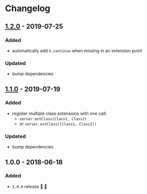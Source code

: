 # Changelog

## [1.2.0](https://github.com/futurestudio/hapi-class-extension-points/compare/v1.1.0...v1.2.0) - 2019-07-25

### Added
- automatically add `h.continue` when missing in an extension point

### Updated
- bump dependencies


## [1.1.0](https://github.com/futurestudio/hapi-class-extension-points/compare/v1.0.0...v1.1.0) - 2019-07-19

### Added
- register multiple class extensions with one call:
  - `server.extClass(Class1, Class2)`
  - or `server.extClass([Class1, Class2])`

### Updated
- bump dependencies


## 1.0.0 - 2018-06-18

### Added
- `1.0.0` release 🚀 🎉
